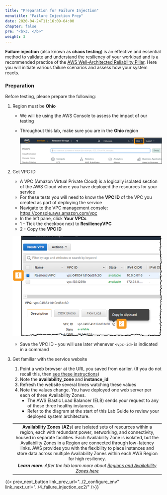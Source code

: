 ```yaml
---
title: "Preparation for Failure Injection"
menutitle: "Failure Injection Prep"
date: 2020-04-24T11:16:09-04:00
chapter: false
pre: "<b>3. </b>"
weight: 3
---
```


**Failure injection** (also known as **chaos testing**) is an effective and essential method to validate and understand the resiliency of your workload and is a recommended practice of the [AWS Well-Architected Reliability Pillar](https://aws.amazon.com/architecture/well-architected/). Here you will initiate various failure scenarios and assess how your system reacts.

### Preparation

Before testing, please prepare the following:

1. Region must be **Ohio**
      * We will be using the AWS Console to assess the impact of our testing
      * Throughout this lab, make sure you are in the **Ohio** region

        ![SelectOhio](/Reliability/300_Testing_for_Resiliency_of_EC2_RDS_and_S3/Images/SelectOhio.png)

1. Get VPC ID
      * A VPC (Amazon Virtual Private Cloud) is a logically isolated section of the AWS Cloud where you have deployed the resources for your service
      * For these tests you will need to know the **VPC ID** of the VPC you created as part of deploying the service
      * Navigate to the VPC management console: <https://console.aws.amazon.com/vpc>
      * In the left pane, click **Your VPCs**
      * 1 - Tick the checkbox next to **ResiliencyVPC**
      * 2 - Copy the **VPC ID**

    ![GetVpcId](/Reliability/300_Testing_for_Resiliency_of_EC2_RDS_and_S3/Images/GetVpcId.png)

     * Save the VPC ID - you will use later whenever `<vpc-id>` is indicated in a command

1. Get familiar with the service website
      1. Point a web browser at the URL you saved from earlier. (If you do not recall this, then [see these instructions](../1_deploy_infra/#website))
      1. Note the **availability_zone** and **instance_id**
      1. Refresh the website several times watching these values
      1. Note the values change. You have deployed one web server per each of three Availability Zones.
         * The AWS Elastic Load Balancer (ELB) sends your request to any of these three healthy instances.
         * Refer to the diagram at the start of this Lab Guide to review your deployed system architecture.

    | |
    |:---:|
    |**Availability Zones** (**AZ**s) are isolated sets of resources within a region, each with redundant power, networking, and connectivity, housed in separate facilities. Each Availability Zone is isolated, but the Availability Zones in a Region are connected through low-latency links. AWS provides you with the flexibility to place instances and store data across multiple Availability Zones within each AWS Region for high resiliency.|
    |*__Learn more__: After the lab learn more about  [Regions and Availability Zones here](https://aws.amazon.com/about-aws/global-infrastructure/regions_az/)*|

{{< prev_next_button link_prev_url="../2_configure_env" link_next_url="../4_failure_injection_ec2/" />}}